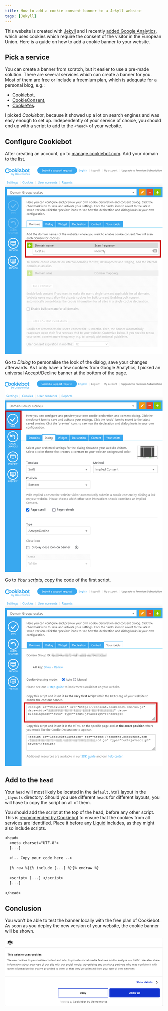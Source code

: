 ```yaml
---
title: How to add a cookie consent banner to a Jekyll website
tags: [Jekyll]
---
```


This website is created with [Jekyll](https://jekyllrb.com/) and I recently [added Google Analytics](https://github.com/lucafrance/lucafrance.github.io/commit/86d1a3f8a4573febc7b2d6f29ddaf2c76230520d), which uses cookies which require the consent of the visitor in the European Union.
Here is a guide on how to add a cookie banner to your website.

## Pick a service

You can create a banner from scratch, but it easier to use a pre-made solution.
There are several services which can create a banner for you.
Most of them are free or include a freemium plan, which is adequate for a personal blog, e.g.:
- [Cookiebot](https://www.cookiebot.com),
- [CookieConsent](https://www.cookieconsent.com/),
- [CookieYes](https://www.cookieyes.com).

I picked *Cookiebot*, because it showed up a lot on search engines and was easy enough to set up.
Independently of your service of choice, you should end up with a script to add to the `<head>` of your website.

## Configure Cookiebot

After creating an account, go to [manage.cookiebot.com](https://manage.cookiebot.com).
Add your domain to the list.

![](/assets/2022/cookie-jekyll/101-add-domain.png)

Go to *Dialog* to personalise the look of the dialog, save your changes afterwards.
As I only have a few cookies from Google Analytics, I picked an universal Accept/Decline banner at the bottom of the page.

![](/assets/2022/cookie-jekyll/102-domain-config.png)

Go to *Your scripts*, copy the code of the first script.

![](/assets/2022/cookie-jekyll/103-your-scripts.png)

## Add to the `head`

Your `head` will most likely be located in the `default.html` layout in the `_layouts` directory.
Should you use different `head`s for different layouts, you will have to copy the script on all of them.

You should add the script at the top of the head, before any other script.
This is [recommended by Cookiebot](https://www.cookiebot.com/en/help/) to ensure that the cookies from all services are identified.
Place it before any [Liquid](https://shopify.github.io/liquid/) includes, as they might also include scripts.

```
<head>
  <meta charset="UTF-8">
  [...]
  
  <!-- Copy your code here -->

  {% raw %}{% include [...] %}{% endraw %}
  
  <script> [...] </script>
  [...]
  
</head>
```

## Conclusion

You won't be able to test the banner locally with the free plan of Cookiebot.
As soon as you deploy the new version of your website, the cookie banner will be shown.

![](/assets/2022/cookie-jekyll/201-cookie-banner.png)
 
